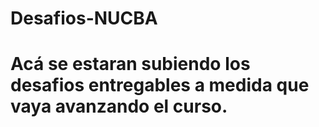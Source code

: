 # Desafios-NUCBA
# Acá se estaran subiendo los desafios entregables a medida que vaya avanzando el curso.